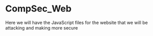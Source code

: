 # CompSec_Web
Here we will have the JavaScript files for the website that we will be attacking and making more secure
